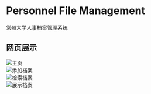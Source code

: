 # Personnel File Management
常州大学人事档案管理系统  

## 网页展示
![主页](https://github.com/Garletta/HotelManagement/raw/master/images/home.jpg)  
![添加档案](https://github.com/Garletta/HotelManagement/raw/master/images/addFile.jpg)  
![检索档案](https://github.com/Garletta/HotelManagement/raw/master/images/queryFile.jpg)  
![展示档案](https://github.com/Garletta/HotelManagement/raw/master/images/showFile.jpg)  